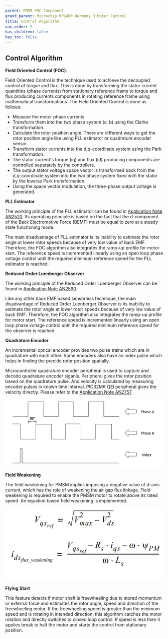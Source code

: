 ```yaml
---
parent: PMSM FOC Component
grand_parent: Microchip MPLAB® Harmony 3 Motor Control
title: Control Algorithm
nav_order: 2
has_children: false
has_toc: false
--- 
```

## Control Algorithm

**Field Oriented Control (FOC)**:

Field Oriented Control is the technique used to achieve the decoupled control of torque and flux. This is done by transforming the stator current quantities (phase currents) from stationary reference frame to torque and flux producing currents components in rotating reference frame using mathematical transformations. The Field Oriented Control is done as follows: 

-   Measure the motor phase currents. 
-   Transform them into the two phase system (a, b) using the Clarke transformation. 
-   Calculate the rotor position angle. There are different ways to get the rotor position angle like using PLL estimator or quadrature encoder sensor. 
-   Transform stator currents into the d,q-coordinate system using the Park transformation. 
-   The stator current's torque (iq) and flux (id) producing components are controlled separately by the controllers. 
-   The output stator voltage space vector is transformed back from the d,q-coordinate system into the two phase system fixed with the stator by the Inverse Park transformation. 
-   Using the space vector modulation, the three-phase output voltage is generated. 


**PLL Estimator**

The working principle of the PLL estimator can be found in [Application Note AN2520](http://ww1.microchip.com/downloads/en/AppNotes/Sensorless-FOC-For-PMSM-using-PLL-Estimator-FW-AN-DS00002520C.pdf). Its operating principle
is based on the fact that the d-component of the Back Electromotive Force (BEMF) must be equal to zero at a steady state functioning mode.

The main disadvantage of PLL estimator is its inability to estimate the rotor angle at lower rotor speeds because of very low value of back EMF. Therefore, the FOC algorithm also integrates the ramp-up profile for motor start. The reference speed is incremented linearly using an open loop phase voltage control until the required minimum reference speed for the PLL estimator is reached.

**Reduced Order Luenberger Observer**

The working principle of the Reduced Order Luenberger Observer can be found in [Application Note AN2590](https://www.microchip.com/wwwAppNotes/AppNotes.aspx?appnote=en603273).

Like any other back EMF based sensorless technique, the main disadvantage of Reduced Order Luenberger Observer is its inability to estimate the rotor angle at lower rotor speeds because of very low value of back EMF. Therefore, the FOC algorithm also integrates the ramp-up profile for motor start. The reference speed is incremented linearly using an open loop phase voltage control until the required minimum reference speed for the observer is reached.

**Quadrature Encoder**

An incremental optical encoder provides two pulse trains which are in quadrature with each other. Some encoders also have an index pulse which helps in finding the precide rotor position spatially. 

Microcontroller quadrature encoder peripheral is used to capture and decode quadrature encoder siganls. Peripheral gives the rotor position based on the quadrature pulse. And velocity is calculated by measuring encoder pulses in known time interval. PIC32MK QEI peripheral gives the velocity directly. 
Please refer to the [Application Note AN2757](https://www.microchip.com/wwwAppNotes/AppNotes.aspx?appnote=en607365)

![encoder_signals](images/encoder_signals.png)

**Field Weakening**

The field weakening for PMSM implies imposing a negative value of d-axis current, which has the role of weakening the air gap flux linkage. Field weakening is required to enable the PMSM motor to rotate above its rated speed. An equation based field weakening is implemented.

![flux_weakening](images/flux_weakening.png)

**Flying Start**

This feature detects if motor shaft is freewheeling due to stored momentum or external force and estimates the rotor angle, speed and direction of the freewheeling motor. If the freewheeling speed is greater than the minimum speed and is rotating in intended direction, this algorithm catches the motor rotation and directly switches to closed loop control. If speed is less then it applies break to halt the motor and starts the control from stationary position. 

